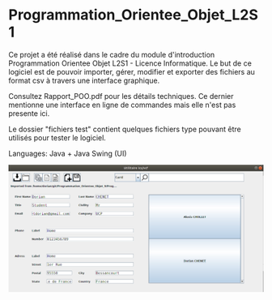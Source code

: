 # Programmation_Orientee_Objet_L2S1
Ce projet a été réalisé dans le cadre du module d'introduction Programmation Orientee Objet L2S1 - Licence Informatique. Le but de ce logiciel est de pouvoir importer, gérer, modifier et exporter des fichiers au format csv à travers une interface graphique.

Consultez Rapport_POO.pdf pour les détails techniques. Ce dernier mentionne une interface en ligne de commandes mais elle n'est pas presente ici. 

Le dossier "fichiers test" contient quelques fichiers type pouvant être utilisés pour tester le logiciel.

Languages: Java + Java Swing (UI)

![Interface graphique](screenshots/Poo_UI.png)
